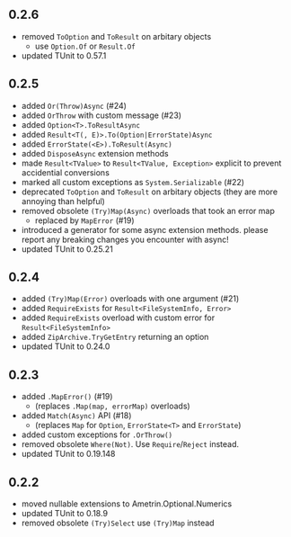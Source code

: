 ## 0.2.6
- removed `ToOption` and `ToResult` on arbitary objects
  - use `Option.Of` or `Result.Of` 
- updated TUnit to 0.57.1

## 0.2.5
- added `Or(Throw)Async` (#24)
- added `OrThrow` with custom message (#23)
- added `Option<T>.ToResultAsync`
- added `Result<T(, E)>.To(Option|ErrorState)Async`
- added `ErrorState(<E>).ToResult(Async)`
- added `DisposeAsync` extension methods
- made `Result<TValue>` to `Result<TValue, Exception>` explicit to prevent accidential conversions
- marked all custom exceptions as `System.Serializable` (#22)
- deprecated `ToOption` and `ToResult` on arbitary objects (they are more annoying than helpful)
- removed obsolete `(Try)Map(Async)` overloads that took an error map
  - replaced by `MapError` (#19)
- introduced a generator for some async extension methods. please report any breaking changes you encounter with async!  
- updated TUnit to 0.25.21

## 0.2.4
- added `(Try)Map(Error)` overloads with one argument (#21)
- added `RequireExists` for `Result<FileSystemInfo, Error>`
- added `RequireExists` overload with custom error for `Result<FileSystemInfo>`
- added `ZipArchive.TryGetEntry` returning an option
- updated TUnit to 0.24.0

## 0.2.3
- added `.MapError()` (#19) 
  - (replaces `.Map(map, errorMap)` overloads)
- added `Match(Async)` API (#18)
  - (replaces `Map` for `Option`, `ErrorState<T>` and `ErrorState`)
- added custom exceptions for `.OrThrow()`
- removed obsolete `Where(Not)`. Use `Require`/`Reject` instead.
- updated TUnit to 0.19.148

## 0.2.2
- moved nullable extensions to Ametrin.Optional.Numerics
- updated TUnit to 0.18.9
- removed obsolete `(Try)Select` use `(Try)Map` instead